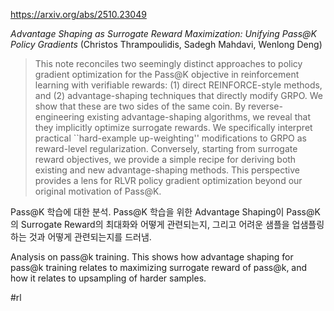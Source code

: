 https://arxiv.org/abs/2510.23049

*Advantage Shaping as Surrogate Reward Maximization: Unifying Pass@K Policy Gradients* (Christos Thrampoulidis, Sadegh Mahdavi, Wenlong Deng)

> This note reconciles two seemingly distinct approaches to policy gradient optimization for the Pass@K objective in reinforcement learning with verifiable rewards: (1) direct REINFORCE-style methods, and (2) advantage-shaping techniques that directly modify GRPO. We show that these are two sides of the same coin. By reverse-engineering existing advantage-shaping algorithms, we reveal that they implicitly optimize surrogate rewards. We specifically interpret practical ``hard-example up-weighting'' modifications to GRPO as reward-level regularization. Conversely, starting from surrogate reward objectives, we provide a simple recipe for deriving both existing and new advantage-shaping methods. This perspective provides a lens for RLVR policy gradient optimization beyond our original motivation of Pass@K.

Pass@K 학습에 대한 분석. Pass@K 학습을 위한 Advantage Shaping이 Pass@K의 Surrogate Reward의 최대화와 어떻게 관련되는지, 그리고 어려운 샘플을 업샘플링 하는 것과 어떻게 관련되는지를 드러냄.

Analysis on pass@k training. This shows how advantage shaping for pass@k training relates to maximizing surrogate reward of pass@k, and how it relates to upsampling of harder samples.

#rl 